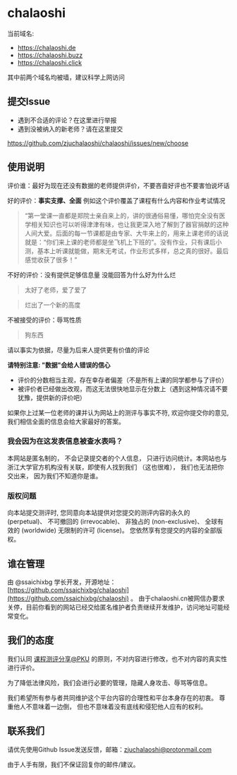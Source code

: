 # chalaoshi

当前域名: 

- https://chalaoshi.de 
- https://chalaoshi.buzz
- https://chalaoshi.click

其中前两个域名均被墙，建议科学上网访问

## 提交Issue

- 遇到不合适的评论？在这里进行举报
- 遇到没被纳入的新老师？请在这里提交
  
https://github.com/zjuchalaoshi/chalaoshi/issues/new/choose

## 使用说明

评价谁：最好为现在还没有数据的老师提供评价，不要吝啬好评也不要害怕说坏话

好的评价：**事实支撑、全面** 例如这个评价覆盖了课程有什么内容和作业考试情况
> “第一堂课一直都是郑院士亲自来上的，讲的很通俗易懂，哪怕完全没有医学相关知识也可以听得津津有味，也让我更深入地了解到了器官捐献的这种人间大爱。后面的每一节课都是由专家、大牛来上的，用来上课老师的话说就是：“你们来上课的老师都是坐飞机上下班的”。没有作业，只有课后小测，基本上听课就能做，期末无考试，作业形式多样，总之真的很好。最后感觉收获了很多！”

不好的评价：没有提供足够信息量 没能回答为什么好为什么烂
> 太好了老师，爱了爱了

> 烂出了一个新的高度

不被接受的评价：辱骂性质
> 狗东西

请以事实为依据，尽量为后来人提供更有价值的评论

**请特别注意: "数据"会给人错误的信心**

* 评价的分数相当主观，存在幸存者偏差（不是所有上课的同学都参与了评价）
* 被评价者已经做出改观，而这无法很快地显示在分数上（遇到这种情况请不要犹豫，提供新的评价吧）

如果你上过某一位老师的课并认为网站上的测评与事实不符, 欢迎你提交你的意见, 我们相信全面的信息会给大家最好的答案。

### 我会因为在这发表信息被查水表吗？

本网站是匿名制的， 不会记录提交者的个人信息， 只进行访问统计。本网站也与浙江大学官方机构没有关联，即使有人找到我们 （这也很难）， 我们也无法把你交出来， 因为我们不知道你是谁。

### 版权问题

向本站提交测评时, 您同意向本站提供对您提交的测评内容的永久的 (perpetual)、 不可撤回的 (irrevocable)、 非独占的 (non-exclusive)、 全球有效的 (worldwide) 无限制的许可 (license)。 您依然享有您提交的内容的全部版权。


## 谁在管理

由 @ssaichixbg 学长开发，开源地址：[https://github.com/ssaichixbg/chalaoshi](https://github.com/ssaichixbg/chalaoshi) 。 由于chalaoshi.cn被网信办要求关停，目前你看到的网站已经交给匿名维护者负责继续开发维护，访问地址可能经常变化。

## 我们的态度

我们认同 [课程测评分享@PKU](https://courses.pinzhixiaoyuan.com/faq) 的原则，不对内容进行修改，也不对内容的真实性进行评价。

为了降低法律风险，我们会进行必要的管理，隐藏人身攻击、辱骂等信息。

我们希望所有参与者共同维护这个平台内容的合理性和平台本身存在的初衷。 尊重他人不意味着一边倒， 但也不意味着没有底线和侵犯他人应有的权利。

## 联系我们

请优先使用Github Issue发送反馈，邮箱：zjuchalaoshi@protonmail.com

由于人手有限，我们不保证回复你的邮件/建议。
